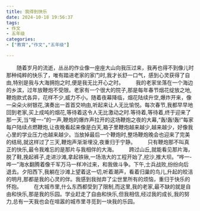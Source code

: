 ```yaml
---
title: 我得到快乐
date: 2024-10-18 19:56:37
tags:
- 作文
- 五年级
categories:
- ["教育","作文","五年级"]

---
```

&emsp;&emsp;随着岁月的流逝，丛丛的作业像一座座大山向我压过来，我再也得不到像儿时那种纯粹的快乐了，唯有踏进老家的家门时,我才长舒一口气，感到心灵获得了自由,特别是我与大海拥抱之时,便是我无比开心之时。
&emsp;&emsp;我的老家坐落在一个海边的乡滨，过年放鞭炮不受限。老家有一个很大的院子,那是每年春节烟花绽放之地,鞭炮款式各异，花样不少,威力不小。随着夜幕降临，烟花陆续升空,爆炸开来，像一朵朵火树银花,演奏出一首首交响由,听起来让人无比愉悦。每次春节,我都早早地回到老家,买上成吨的烟花,等待着这令人无比激动之时.等待着,等待着,终于迎来了那一天,当“嗖一-”的一声,鞭炮的爆炸声拉开的这场鞭炮之夜的大幕,“轰!轰!轰!”每家每户陆续点燃鞭炮,让夜晚看起来像是白天,箱子里鞭炮越来越少,越来越少，好像我心里的学业压力也越来越少。当放掉最后一个鞭炮时,整场鞭炮晚会也迎来了完美的结局,就这样过了三天,鞭炮声渐渐埋没,夜重归于宁静。
&emsp;&emsp;只有鞭炮那不叫真正的快乐,最令我难忘的是那片与我相伴的大海。
&emsp;&emsp;跨过山丘,就能看见那片海，脱了鞋,挽起裤子,走进沙滩,拿起铁锹,一场浩大的工程开始了,挖沙,推大坝。“哗一-哗一”海水翻腾着像千军万马一样冲过来，和我做斗争。下午,士兵战败,纷纷向后退去。夕阳西下,我躺在沙滩上望着这一切,听着潮声，看着归巢的鸟儿,升起的皎洁的明月,那都是我的心灵的伴。我感到我抛弃了尘世里所有的烦恼，重归于快乐的怀抱。
&emsp;&emsp;在大城市里,什么东西都受到了限制,而这里,我的老家,最不缺的就是自由和快乐,那是我的乐园。学业赶走了自由和快乐,但我相信,经过我的成长,我的努力,总有一天我也会在喧嚣的城市里寻觅到一块我的乐园。